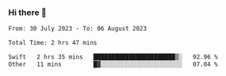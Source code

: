 ### Hi there 👋

<!--
**wangsy503/wangsy503** is a ✨ _special_ ✨ repository because its `README.md` (this file) appears on your GitHub profile.

Here are some ideas to get you started:

- 🔭 I’m currently working on ...
- 🌱 I’m currently learning ...
- 👯 I’m looking to collaborate on ...
- 🤔 I’m looking for help with ...
- 💬 Ask me about ...
- 📫 How to reach me: ...
- 😄 Pronouns: ...
- ⚡ Fun fact: ...
-->
<!--START_SECTION:waka-->

```txt
From: 30 July 2023 - To: 06 August 2023

Total Time: 2 hrs 47 mins

Swift   2 hrs 35 mins   ███████████████████████▒░   92.96 %
Other   11 mins         █▓░░░░░░░░░░░░░░░░░░░░░░░   07.04 %
```

<!--END_SECTION:waka-->
